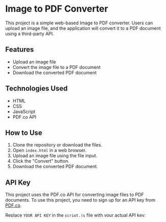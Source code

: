 # Image to PDF Converter

This project is a simple web-based Image to PDF converter. Users can upload an image file, and the application will convert it to a PDF document using a third-party API.

## Features

- Upload an image file
- Convert the image file to a PDF document
- Download the converted PDF document

## Technologies Used

- HTML
- CSS
- JavaScript
- PDF.co API

## How to Use

1. Clone the repository or download the files.
2. Open `index.html` in a web browser.
3. Upload an image file using the file input.
4. Click the "Convert" button.
5. Download the converted PDF document.

## API Key

This project uses the PDF.co API for converting image files to PDF documents. To use this project, you need to sign up for an API key from [PDF.co](https://pdf.co/).

Replace `YOUR_API_KEY` in the `script.js` file with your actual API key:

```javascript
headers: {
    'x-api-key': 'YOUR_API_KEY'
}
